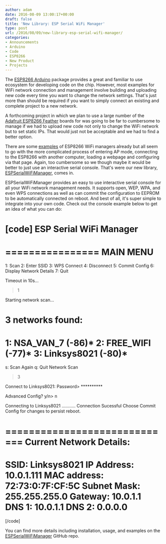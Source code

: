```yaml
---
author: adam
date: 2016-08-09 13:00:17+00:00
draft: false
title: 'New Library: ESP Serial WiFi Manager'
type: post
url: /2016/08/09/new-library-esp-serial-wifi-manager/
categories:
- Announcements
- Arduino
- Code
- ESP8266
- New Product
- Projects
---
```


The [ESP8266 Arduino](https://github.com/esp8266/Arduino) package provides a great and familiar to use ecosystem for developing code on the chip. However, most examples for WiFi network connection and management involve building and uploading new code every time you want to change the network settings. That's just more than should be required if you want to simply connect an existing and complete project to a new network.

A forthcoming project in which we plan to use a large number of the [Adafruit ESP8266 Feather](https://www.adafruit.com/products/2821) boards for was going to be far to cumbersome to manage if we had to upload new code not only to change the WiFi network but to set static IPs. That would just not be acceptable and we had to find a better option.

<!-- more -->

There are some [examples](https://github.com/tzapu/WiFiManager) of ESP8266 WiFi managers already but all seem to go with the more complicated process of entering AP mode, connecting to the ESP8266 with another computer, loading a webpage and configuring via that page. Again, too cumbersome so we though maybe it would be better to just use an interactive serial console. That's were our new library, [ESPSerialWiFiManager](https://github.com/ManiacalLabs/ESPSerialWiFiManager), comes in.

ESPSerialWiFiManager provides an easy to use interactive serial console for all your WiFi network management needs. It supports open, WEP, WPA, and even WPS connections as well as can commit the configuration to EEPROM to be automatically connected on reboot. And best of all, it's super simple to integrate into your own code. Check out the console example below to get an idea of what you can do:

[code]
ESP Serial WiFi Manager
=======================

================
MAIN MENU
================
1: Scan
2: Enter SSID
3: WPS Connect
4: Disconnect
5: Commit Config
6: Display Network Details
7: Quit

Timeout in 10s...
> 1

Starting network scan...

3 networks found:
==================
1: NSA_VAN_7 (-86)*
2: FREE_WIFI (-77)*
3: Linksys8021 (-80)*
==================

s: Scan Again
q: Quit Network Scan
> 3

Connect to Linksys8021:
Password> **********

Advanced Config? y/n> n

Connecting to Linksys8021
...........
Connection Sucessful
Choose Commit Config for changes to persist reboot.

=============================
Current Network Details:
=============================
SSID: Linksys8021
IP Address: 10.0.1.111
MAC address: 72:73:0:7F:CF:5C
Subnet Mask: 255.255.255.0
Gateway: 10.0.1.1
DNS 1: 10.0.1.1
DNS 2: 0.0.0.0
=============================
[/code]

You can find more details including installation, usage, and examples on the [ESPSerialWiFiManager](https://github.com/ManiacalLabs/ESPSerialWiFiManager) GitHub repo.
